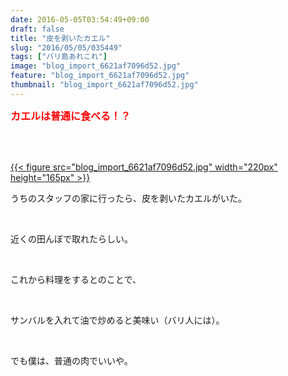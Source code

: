```yaml
---
date: 2016-05-05T03:54:49+09:00
draft: false
title: "皮を剥いたカエル"
slug: "2016/05/05/035449"
tags: ["バリ島あれこれ"]
image: "blog_import_6621af7096d52.jpg"
feature: "blog_import_6621af7096d52.jpg"
thumbnail: "blog_import_6621af7096d52.jpg"
---
```

<p><font color="#ff0000" size="3"><strong>カエルは普通に食べる！？</strong></font></p><br/><p><br/><a href="blog_import_6621af71cdb9c.jpg">{{< figure src="blog_import_6621af7096d52.jpg" width="220px" height="165px" >}}</a><br/></p><p>うちのスタッフの家に行ったら、皮を剥いたカエルがいた。</p><br/><p>近くの田んぼで取れたらしい。</p><br/><p>これから料理をするとのことで、</p><br/><p>サンバルを入れて油で炒めると美味い（バリ人には）。</p><br/><p>でも僕は、普通の肉でいいや。</p><br/><br/>

